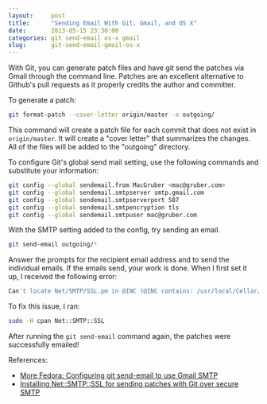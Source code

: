 ```yaml
---
layout:     post
title:      "Sending Email With Git, Gmail, and OS X"
date:       2013-05-15 23:30:00
categories: git send-email os-x gmail
slug:       git-send-email-gmail-os-x
---
```


With Git, you can generate patch files and have git send the patches via Gmail through the command line. Patches are an excellent alternative to Github's pull requests as it properly credits the author and committer.

To generate a patch:

```bash
git format-patch --cover-letter origin/master -o outgoing/
```

This command will create a patch file for each commit that does not exist in `origin/master`. It will create a "cover letter" that summarizes the changes. All of the files will be added to the "outgoing" directory.

To configure Git's global send mail setting, use the following commands and substitute your information:

```bash
git config --global sendemail.from MacGruber <mac@gruber.com>
git config --global sendemail.smtpserver smtp.gmail.com
git config --global sendemail.smtpserverport 587
git config --global sendemail.smtpencryption tls
git config --global sendemail.smtpuser mac@gruber.com
```

With the SMTP setting added to the config, try sending an email.

```bash
git send-email outgoing/*
```

Answer the prompts for the recipient email address and to send the individual emails. If the emails send, your work is done. When I first set it up, I received the following error:

```bash
Can't locate Net/SMTP/SSL.pm in @INC (@INC contains: /usr/local/Cellar/git/1.8.2.1/lib /Library/Perl/5.12/darwin-thread-multi-2level /Library/Perl/5.12 /Network/Library/Perl/5.12/darwin-thread-multi-2level /Network/Library/Perl/5.12 /Library/Perl/Updates/5.12.4 /System/Library/Perl/5.12/darwin-thread-multi-2level /System/Library/Perl/5.12 /System/Library/Perl/Extras/5.12/darwin-thread-multi-2level /System/Library/Perl/Extras/5.12 .) at /usr/local/Cellar/git/1.8.2.1/libexec/git-core/git-send-email line 1165.
```

To fix this issue, I ran:

```bash
sudo -H cpan Net::SMTP::SSL
```

After running the `git send-email` command again, the patches were successfully emailed!

References:

* [More Fedora: Configuring git send-email to use Gmail SMTP](http://morefedora.blogspot.com/2009/02/configuring-git-send-email-to-use-gmail.html)
* [Installing Net::SMTP::SSL for sending patches with Git over secure SMTP](http://kbase.wincent.com/old/knowledge-base/Installing_Net::SMTP::SSL_for_sending_patches_with_Git_over_secure_SMTP.html)

